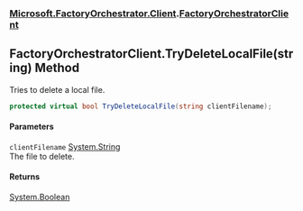 ### [Microsoft.FactoryOrchestrator.Client](Microsoft_FactoryOrchestrator_Client.md 'Microsoft.FactoryOrchestrator.Client').[FactoryOrchestratorClient](Microsoft_FactoryOrchestrator_Client_FactoryOrchestratorClient.md 'Microsoft.FactoryOrchestrator.Client.FactoryOrchestratorClient')
## FactoryOrchestratorClient.TryDeleteLocalFile(string) Method
Tries to delete a local file.  
```csharp
protected virtual bool TryDeleteLocalFile(string clientFilename);
```
#### Parameters
<a name='Microsoft_FactoryOrchestrator_Client_FactoryOrchestratorClient_TryDeleteLocalFile(string)_clientFilename'></a>
`clientFilename` [System.String](https://docs.microsoft.com/en-us/dotnet/api/System.String 'System.String')  
The file to delete.
  
#### Returns
[System.Boolean](https://docs.microsoft.com/en-us/dotnet/api/System.Boolean 'System.Boolean')  
